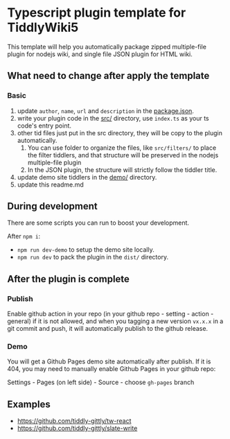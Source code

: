 # Typescript plugin template for TiddlyWiki5

This template will help you automatically package zipped multiple-file plugin for nodejs wiki, and single file JSON plugin for HTML wiki.

## What need to change after apply the template

### Basic

1. update `author`, `name`, `url` and `description` in the [package.json](package.json).
1. write your plugin code in the [src/](src/) directory, use `index.ts` as your ts code's entry point.
1. other tid files just put in the src directory, they will be copy to the plugin automatically.
   1. You can use folder to organize the files, like `src/filters/` to place the filter tiddlers, and that structure will be preserved in the nodejs multiple-file plugin
   1. In the JSON plugin, the structure will strictly follow the tiddler title.
1. update demo site tiddlers in the [demo/](demo/) directory.
1. update this readme.md

## During development

There are some scripts you can run to boost your development.

After `npm i`:

- `npm run dev-demo` to setup the demo site locally.
- `npm run dev` to pack the plugin in the `dist/` directory.

## After the plugin is complete

### Publish

Enable github action in your repo (in your github repo - setting - action - general) if it is not allowed, and when you tagging a new version `vx.x.x` in a git commit and push, it will automatically publish to the github release.

### Demo

You will get a Github Pages demo site automatically after publish. If it is 404, you may need to manually enable Github Pages in your github repo:

Settings - Pages (on left side) - Source - choose `gh-pages` branch

## Examples

- https://github.com/tiddly-gittly/tw-react
- https://github.com/tiddly-gittly/slate-write
